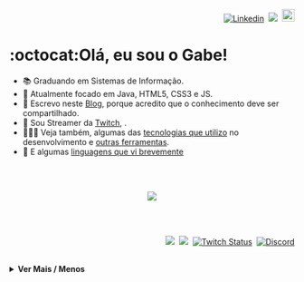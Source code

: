 <p align="right">  
  <a href="https://www.linkedin.com/in/gltm-jrsoftwaredeveloper"><img src="https://img.shields.io/badge/-LinkedIn-blue?style=flat&logo=Linkedin&logoColor=white" alt="Linkedin" title="Já se conectou hoje?"/></a>&nbsp; 
  <a href="https://www.youtube.com/channel/UC3i5QneYxOtgJUV0e1ZfQAQ/)&nbsp;" title="Upload das Lives" alt="Youtube"><img src="https://img.shields.io/badge/-YouTube-bb0000?style=flat&logo=YouTube&logoColor=white"/></a>&nbsp; 
  <a href="https://github.com/gabrielltmonteiro" title="" alt=""><img src="https://img.shields.io/github/followers/gabrielltmonteiro?label=follow&style=social" height="22" title="Follow me"></a> 
</p>

<h1 id="1">:octocat:Olá, eu sou o Gabe!</h1>
<ul>
  <li>📚 Graduando em Sistemas de Informação.</li>
  <li>🐗 Atualmente focado em Java, HTML5, CSS3 e JS.</li>
  <li>📝 Escrevo neste <a href="https://systemgang.blogspot.com" title="System_Gang">Blog</a>, porque acredito que o conhecimento deve ser compartilhado.</li>
  <li>🎥 Sou Streamer da <a href="https://www.twitch.tv/system_gang" title="Roxinha">Twitch</a>, 
    .</li>
  <li>👨🏾‍💻 Veja também, algumas das <a href="#2">tecnologias que utilizo</a> no desenvolvimento e <a href="#3">outras ferramentas</a>.</li>
  <li>🌠 E algumas <a href="#4">linguagens que vi brevemente</a></li>
</ul><br><br>

<p align="center"> 
  <a href="https://gabrielltmonteiro.github.io"><img src="https://github-readme-stats.vercel.app/api?username=gabrielltmonteiro&hide=prs&layout=compact&show_icons=true&theme=react"/></a>
</p><br><br>

<p align="right">
  <a href="https://systemgang.blogspot.com/" title="Quer aprender um pouco sobre Estrutura de Dados?"><img src="https://img.shields.io/twitter/url?color=orange&label=System_Gang&logo=blogger&logoColor=white&style=plastic&url=https%3A%2F%2Fsystemgang.blogspot.com"></a>&nbsp;
   <a href="https://senhordesenvolvedor.wordpress.com/" title="Apenas para Newbies: Ambiente Java!"><img src="https://img.shields.io/twitter/url?color=white&label=Sr.%20Desenvolvedor&logo=wordpress&style=plastic&url=https%3A%2F%2Fsenhordesenvolvedor.wordpress.com%2F"></a>&nbsp;
   <a href="https://twitch.tv/system_gang" title="Volto já!☕"><img alt="Twitch Status" src="https://img.shields.io/twitch/status/system_gang?color=d60087&label=Live&logo=twitch&logoColor=white"></a>&nbsp;
   <a href="https://discord.gg/Bu78wBZ" title="Que tal bater um papo?"><img alt="Discord" src="https://img.shields.io/discord/750976315880112189?color=green&label=Chat&logo=discord&logoColor=white"></a>
</p><br>
<details>
  <summary><b>Ver Mais / Menos</b></summary>
  <section>
    <div>
      <h2 id="2">Softwares e Linguagens</h2> 
      <p align="center">
        <a href="# ">
          <img src="https://img.shields.io/badge/java-%23ED8B00.svg?&style=for-the-badge&logo=java&logoColor=white" alt="Java" title="Back-end: Java"/>
        </a>
        <a href="# ">
          <img src="https://img.shields.io/badge/html5%20-%23E34F26.svg?&style=for-the-badge&logo=html5&logoColor=white" alt="HTML5" title="Front-end: HTML5"/>
        </a>
        <a href="# ">  
          <img src="https://img.shields.io/badge/css3%20-%231572B6.svg?&style=for-the-badge&logo=css3&logoColor=white" alt="CSS3" title="Front-end: CSS3"/>
        </a>
        <a href="# ">  
          <img src="https://img.shields.io/badge/javascript%20-%23F7DF1E.svg?&style=for-the-badge&logo=javascript&logoColor=%23323330" alt="Front-end: JavaScript" title="JavaScript"/>
        </a>
        <a href="# ">
          <img src="https://img.shields.io/badge/markdown-%23000000.svg?&style=for-the-badge&logo=markdown&logoColor=white" alt="Markdown" title="Linguagem de Marcação: Markdown"/>
        </a>
        <a href="# ">  
          <img src="https://img.shields.io/badge/git%20-%23F05033.svg?&style=for-the-badge&logo=git&logoColor=white" alt="Git" title="Versionamento: Git"/>
        </a>
        <a href="# "> 
          <img src="https://img.shields.io/badge/github%20-%23121011.svg?&style=for-the-badge&logo=github&logoColor=white" alt="GitHub" title="Versionamento: GitHub"/>
        </a>
        <a href="# "> 
          <img src="https://img.shields.io/badge/-VSCode-007ACC?style=for-the-badge&logo=visual-studio-code&logoColor=white" alt="VSCode" title="Editor: VSCode"/>
        </a>
        <a href="# ">
          <img src="https://img.shields.io/badge/-Netbeans-42588f?style=for-the-badge&logo=netbeans-ide&logoColor=white" alt="Netbeans" title="IDE: Netbeans"/>
        </a>
        <a href="# ">  
          <img src="https://img.shields.io/badge/-Eclipse-2C2255?style=for-the-badge&logo=eclipse&logoColor=white" alt="Eclipse" title="IDE: Eclipse"/>
        </a>
        <a href="# "> 
          <img src="https://img.shields.io/badge/repl.it%20-%23e8e6e8.svg?style=for-the-badge&logo=repl.it&logoColor=000" alt="Repl.it" title="IDE Online: Repl.it"/>
        </a>
        <a href="# ">  
          <img src="https://img.shields.io/badge/blogger%20-%23ff5722.svg?&style=for-the-badge&logo=blogger&logoColor=white" alt="Blogger" title="Blog: Blogger"/>
        </a>
        <a href="# ">  
          <img src="https://img.shields.io/badge/wordpress%20-%2321759b.svg?&style=for-the-badge&logo=wordpress&logoColor=white" alt="Wordpress" title="Blog: Wordpress"/>
        </a>
        <a href="# ">  
          <img src="https://img.shields.io/badge/glitch%20-%233333FF.svg?&style=for-the-badge&logo=glitch&logoColor=white" alt="Glitch" title="Ambiente de Desenvolvimento Online: Glitch"/>
        </a>
        <a href="# ">  
          <img src="https://img.shields.io/badge/game%20maker%20-%233333FF.svg?&style=for-the-badge&logo=game-maker&logoColor=white" alt="Game Maker" title="Engine: Game Maker Studio 2 and Game Maker Language"/>                                                                                                                                         
        </a>
      </p><br><br>                                                                                                                                                    
    </div>
      <h2 id="3" style="background-color:DodgerBlue;">Outras Ferramentas</h2> 
      <p align="center"><!-- Booking, DroidCam, VoiceMeeter Banana e Audacity. -->
        <a href="# ">
          <img src="https://img.shields.io/badge/Photoshop%20-%23000070.svg?&style=for-the-badge&logo=adobe%20photoshop&logoColor=white" alt="Photoshop" title="Photoshop"/>
        </a>
        <a href="# ">  
          <img src="https://img.shields.io/badge/Fireworks%20-%23F7DF1E.svg?&style=for-the-badge&logo=adobe&logoColor=323330" alt="Fireworks" title="Fireworks"/>
        </a>
        <a href="# "> 
          <img src="https://img.shields.io/badge/Streamlabs%20-%231fe9c8.svg?&style=for-the-badge" alt="Streamlabs" title="Streamlabs"/>
        </a>
        <a href="# "> 
          <img src="https://img.shields.io/badge/OBS%20Studio-%23000.svg?&style=for-the-badge&logo=obs%20studio&logoColor=fff" alt="OBS Studio" title="OBS Studio"/>
        </a>
        <a href="# "> 
          <img src="https://img.shields.io/badge/trello%20-%2300b8ee.svg?&style=for-the-badge&logo=trello&logoColor=white" alt="Trello" title="Trello"/>
        </a>
        <a href="# "> 
          <img src="https://img.shields.io/badge/evernote%20-%233aae00.svg?&style=for-the-badge&logo=evernote&logoColor=ffffff" alt="Evernote" title="Evernote"/>
         </a>
      </p><br><br>
    </div>
    <div>  
      <h2 id="4">Contato Rápido</h2> 
      <p align="center">
        <a href="# ">
          <img src="https://img.shields.io/badge/programming%20language-%2300599C.svg?&style=for-the-badge&logo=c&logoColor=white" alt="Linguagem de Programação C" title="Linguagem de Programação C"/>
        </a>
        <a href="# "> 
          <img src="https://img.shields.io/badge/php-%23777BB4.svg?&style=for-the-badge&logo=php&logoColor=white" alt="PHP" title="PHP"/>
        </a>
        <a href="# "> 
          <img src="https://img.shields.io/badge/python%20-%2314354C.svg?&style=for-the-badge&logo=python" alt="Python" title="Python"/>
        </a>
      </p><br><br>
  </div>
  </section>
</details>













<!--<a name=“section”><a/>
--
<p align="center"> <!--Minhas Linguagens Mais Usadas no GitHub -- >
  <img src="https://github-readme-stats.vercel.app/api/top-langs/?username=gabrielltmonteiro&theme=blue-white"></img>
</p>
<p align="center"> <!--Contador de Views do Perfil-- >
  <img src="https://komarev.com/ghpvc/?username=gabrielltmonteiro" alt="gabrielltmonteiro" /> <!---- >
</p>
<img src="https://devicons.github.io/devicon/devicon.git/icons/react/react-original-wordmark.svg" alt="react" width="40" height="40"/> <!--ícones-- >
<img align="center" src="https://cdn.jsdelivr.net/npm/simple-icons@3.0.1/icons/codepen.svg" alt="gabriel" height="20" width="20" /></a>
--
trabalhando em.. aprendendo a.. colaborando com.. procurando ajuda para.. me pergunte sobre.. me encontre.. fatos divertidos..
--
[//]: # "Markdown" 
<!--HTML-- >
--
<img src="https://img.shields.io/badge/-Mostrar-brightgreen"/>
--
[Âncora Markdown](#ancora-markdown)          //Âncora Markdown
## Ancora Markdown 
[Âncora Markdown](#section)                  //Âncora Markdown & HTML
## <a name=“section”><a/> Âncora Markdown
<a href="#ancora">Âncora HTML</a>            //Âncora HTML
<h2 id="ancora">Âncora HTML</h2>
//<h2 name="ancora">Âncora HTML</h2>         //Funciona Também
-->
